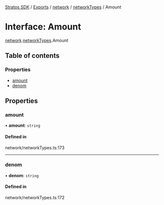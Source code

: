 [Stratos SDK](../README.md) / [Exports](../modules.md) / [network](../modules/network.md) / [networkTypes](../modules/network.networkTypes.md) / Amount

# Interface: Amount

[network](../modules/network.md).[networkTypes](../modules/network.networkTypes.md).Amount

## Table of contents

### Properties

- [amount](network.networkTypes.Amount.md#amount)
- [denom](network.networkTypes.Amount.md#denom)

## Properties

### amount

• **amount**: `string`

#### Defined in

network/networkTypes.ts:173

___

### denom

• **denom**: `string`

#### Defined in

network/networkTypes.ts:172
